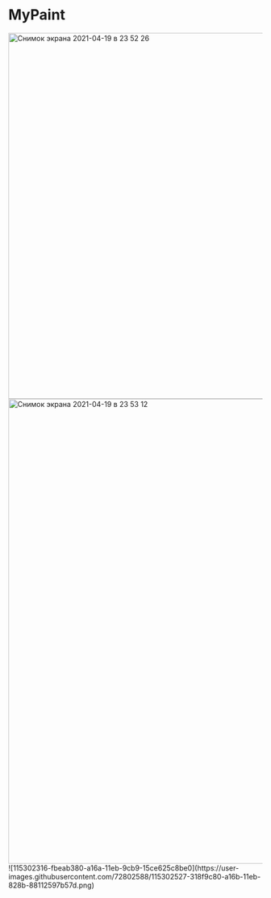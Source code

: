 # MyPaint
<img width="725" alt="Снимок экрана 2021-04-19 в 23 52 26" src="https://user-images.githubusercontent.com/72802588/115302549-39e7d780-a16b-11eb-9ae6-46add8a140a6.png">
<img width="921" alt="Снимок экрана 2021-04-19 в 23 53 12" src="https://user-images.githubusercontent.com/72802588/115301979-95659580-a16a-11eb-9e55-d4c60f809da6.png">
![115302316-fbeab380-a16a-11eb-9cb9-15ce625c8be0](https://user-images.githubusercontent.com/72802588/115302527-318f9c80-a16b-11eb-828b-88112597b57d.png)





